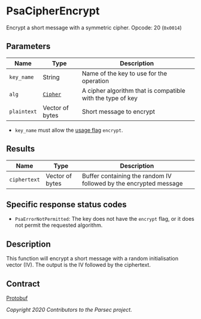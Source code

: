 # PsaCipherEncrypt

Encrypt a short message with a symmetric cipher. Opcode: 20 (`0x0014`)

## Parameters

| Name        | Type                                          | Description                                                |
|-------------|-----------------------------------------------|------------------------------------------------------------|
| `key_name`  | String                                        | Name of the key to use for the operation                   |
| `alg`       | [`Cipher`](psa_algorithm.md#cipher-algorithm) | A cipher algorithm that is compatible with the type of key |
| `plaintext` | Vector of bytes                               | Short message to encrypt                                   |

- `key_name` must allow the [usage flag](psa_key_attributes.md#usageflags-type) `encrypt`.

## Results

| Name         | Type            | Description                                                       |
|--------------|-----------------|-------------------------------------------------------------------|
| `ciphertext` | Vector of bytes | Buffer containing the random IV followed by the encrypted message |

## Specific response status codes

- `PsaErrorNotPermitted`: The key does not have the `encrypt` flag, or it does not permit the
   requested algorithm.

## Description

This function will encrypt a short message with a random initialisation vector (IV). The output is
the IV followed by the ciphertext.

## Contract

[Protobuf](https://github.com/parallaxsecond/parsec-operations/blob/master/protobuf/psa_cipher_encrypt.proto)

*Copyright 2020 Contributors to the Parsec project.*
